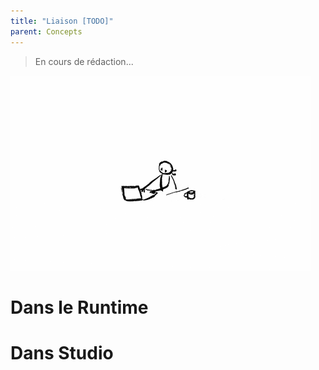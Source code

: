 ```yaml
---
title: "Liaison [TODO]"
parent: Concepts
---
```


> En cours de rédaction...

![SynApps](../assets/under-progress.gif)


# Dans le Runtime

# Dans Studio
